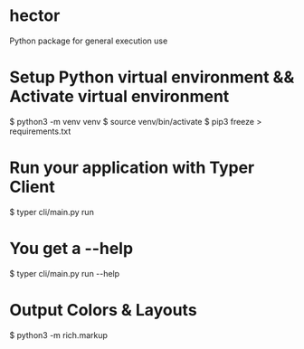 # hector
Python package for general execution use

# Setup Python virtual environment && Activate virtual environment
$ python3 -m venv venv
$ source venv/bin/activate
$ pip3 freeze > requirements.txt


# Run your application with Typer Client
$ typer cli/main.py run

# You get a --help
$ typer cli/main.py run --help

# Output Colors & Layouts
$ python3 -m rich.markup